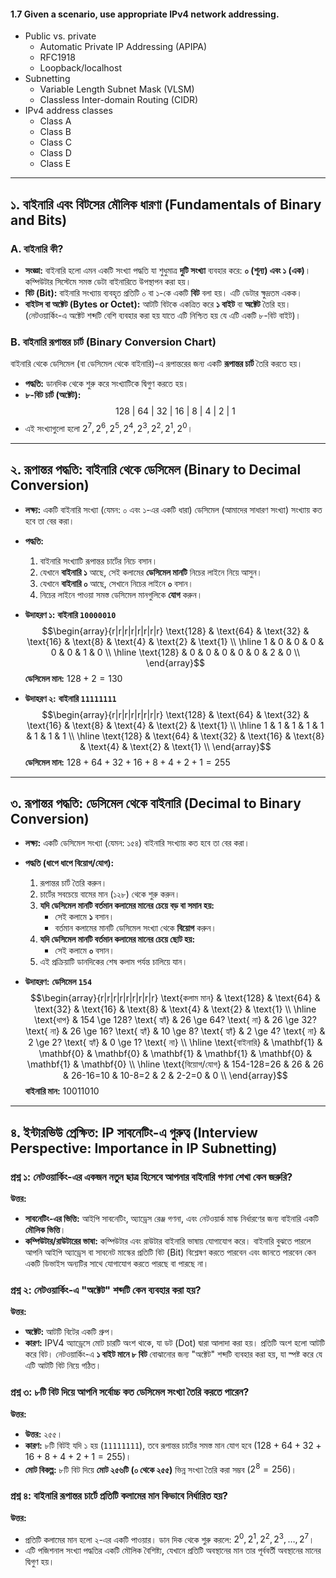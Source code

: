 
#### 1.7 Given a scenario, use appropriate IPv4 network addressing.
- Public vs. private
  - Automatic Private IP Addressing (APIPA)
  - RFC1918
  - Loopback/localhost
- Subnetting
  - Variable Length Subnet Mask (VLSM)
  - Classless Inter-domain Routing (CIDR)
- IPv4 address classes
  - Class A
  - Class B
  - Class C
  - Class D
  - Class E

---

## ১. বাইনারি এবং বিটসের মৌলিক ধারণা (Fundamentals of Binary and Bits)

### A. বাইনারি কী?
* **সংজ্ঞা:** বাইনারি হলো এমন একটি সংখ্যা পদ্ধতি যা শুধুমাত্র **দুটি সংখ্যা** ব্যবহার করে: **০ (শূন্য) এবং ১ (এক)**। কম্পিউটার সিস্টেমে সমস্ত ডেটা বাইনারিতে উপস্থাপন করা হয়।
* **বিট (Bit):** বাইনারি সংখ্যায় ব্যবহৃত প্রতিটি ০ বা ১-কে একটি **বিট** বলা হয়। এটি ডেটার ক্ষুদ্রতম একক।
* **বাইটস বা অক্টেট (Bytes or Octet):** আটটি বিটকে একত্রিত করে **১ বাইট** বা **অক্টেট** তৈরি হয়। (নেটওয়ার্কিং-এ অক্টেট শব্দটি বেশি ব্যবহার করা হয় যাতে এটি নিশ্চিত হয় যে এটি একটি ৮-বিট বাইট)।

### B. বাইনারি রূপান্তর চার্ট (Binary Conversion Chart)
বাইনারি থেকে ডেসিমেল (বা ডেসিমেল থেকে বাইনারি)-এ রূপান্তরের জন্য একটি **রূপান্তর চার্ট** তৈরি করতে হয়।

* **পদ্ধতি:** ডানদিক থেকে শুরু করে সংখ্যাটিকে দ্বিগুণ করতে হয়।
* **৮-বিট চার্ট (অক্টেট):**
    $$\text{128 | 64 | 32 | 16 | 8 | 4 | 2 | 1}$$
* এই সংখ্যাগুলো হলো $2^7, 2^6, 2^5, 2^4, 2^3, 2^2, 2^1, 2^0$।

---

## ২. রূপান্তর পদ্ধতি: বাইনারি থেকে ডেসিমেল (Binary to Decimal Conversion)

* **লক্ষ্য:** একটি বাইনারি সংখ্যা (যেমন: ০ এবং ১-এর একটি ধারা) ডেসিমেল (আমাদের সাধারণ সংখ্যা) সংখ্যায় কত হবে তা বের করা।
* **পদ্ধতি:**
    1.  বাইনারি সংখ্যাটি রূপান্তর চার্টের নিচে বসান।
    2.  যেখানে **বাইনারি ১** আছে, সেই কলামের **ডেসিমেল মানটি** নিচের লাইনে নিয়ে আসুন।
    3.  যেখানে **বাইনারি ০** আছে, সেখানে নিচের লাইনে **০** বসান।
    4.  নিচের লাইনে পাওয়া সমস্ত ডেসিমেল মানগুলিকে **যোগ** করুন।

* **উদাহরণ ১:** **বাইনারি `10000010`**
    $$\begin{array}{r|r|r|r|r|r|r|r} \text{128} & \text{64} & \text{32} & \text{16} & \text{8} & \text{4} & \text{2} & \text{1} \\ \hline 1 & 0 & 0 & 0 & 0 & 0 & 1 & 0 \\ \hline \text{128} & 0 & 0 & 0 & 0 & 0 & 2 & 0 \\ \end{array}$$
    **ডেসিমেল মান:** $128 + 2 = 130$

* **উদাহরণ ২:** **বাইনারি `11111111`**
    $$\begin{array}{r|r|r|r|r|r|r|r} \text{128} & \text{64} & \text{32} & \text{16} & \text{8} & \text{4} & \text{2} & \text{1} \\ \hline 1 & 1 & 1 & 1 & 1 & 1 & 1 & 1 \\ \hline \text{128} & \text{64} & \text{32} & \text{16} & \text{8} & \text{4} & \text{2} & \text{1} \\ \end{array}$$
    **ডেসিমেল মান:** $128 + 64 + 32 + 16 + 8 + 4 + 2 + 1 = 255$

---

## ৩. রূপান্তর পদ্ধতি: ডেসিমেল থেকে বাইনারি (Decimal to Binary Conversion)

* **লক্ষ্য:** একটি ডেসিমেল সংখ্যা (যেমন: ১৫৪) বাইনারি সংখ্যায় কত হবে তা বের করা।
* **পদ্ধতি (ধাপে ধাপে বিয়োগ/যোগ):**
    1.  রূপান্তর চার্ট তৈরি করুন।
    2.  চার্টের সবচেয়ে বামের মান (১২৮) থেকে শুরু করুন।
    3.  **যদি ডেসিমেল মানটি বর্তমান কলামের মানের চেয়ে বড় বা সমান হয়:**
        * সেই কলামে **১** বসান।
        * বর্তমান কলামের মানটি ডেসিমেল সংখ্যা থেকে **বিয়োগ** করুন।
    4.  **যদি ডেসিমেল মানটি বর্তমান কলামের মানের চেয়ে ছোট হয়:**
        * সেই কলামে **০** বসান।
    5.  এই প্রক্রিয়াটি ডানদিকের শেষ কলাম পর্যন্ত চালিয়ে যান।

* **উদাহরণ:** **ডেসিমেল `154`**
    $$\begin{array}{r|r|r|r|r|r|r|r|r} \text{কলাম মান} & \text{128} & \text{64} & \text{32} & \text{16} & \text{8} & \text{4} & \text{2} & \text{1} \\ \hline \text{ধাপ} & 154 \ge 128? \text{ হ্যাঁ} & 26 \ge 64? \text{ না} & 26 \ge 32? \text{ না} & 26 \ge 16? \text{ হ্যাঁ} & 10 \ge 8? \text{ হ্যাঁ} & 2 \ge 4? \text{ না} & 2 \ge 2? \text{ হ্যাঁ} & 0 \ge 1? \text{ না} \\ \hline \text{বাইনারি} & \mathbf{1} & \mathbf{0} & \mathbf{0} & \mathbf{1} & \mathbf{1} & \mathbf{0} & \mathbf{1} & \mathbf{0} \\ \hline \text{বিয়োগ/যোগ} & 154-128=26 & 26 & 26 & 26-16=10 & 10-8=2 & 2 & 2-2=0 & 0 \\ \end{array}$$
    **বাইনারি মান:** $10011010$

---

## ৪. ইন্টারভিউ প্রেক্ষিত: IP সাবনেটিং-এ গুরুত্ব (Interview Perspective: Importance in IP Subnetting)

### প্রশ্ন ১: নেটওয়ার্কিং-এর একজন নতুন ছাত্র হিসেবে আপনার বাইনারি গণনা শেখা কেন জরুরি?

**উত্তর:**
* **সাবনেটিং-এর ভিত্তি:** আইপি সাবনেটিং, অ্যাড্রেস রেঞ্জ গণনা, এবং নেটওয়ার্ক মাস্ক নির্ধারণের জন্য বাইনারি একটি **মৌলিক ভিত্তি**।
* **কম্পিউটার/রাউটারের ভাষা:** কম্পিউটার এবং রাউটার বাইনারি ভাষায় যোগাযোগ করে। বাইনারি বুঝতে পারলে আপনি আইপি অ্যাড্রেস বা সাবনেট মাস্কের প্রতিটি বিট (Bit) বিশ্লেষণ করতে পারবেন এবং জানতে পারবেন কেন একটি ডিভাইস অন্যটির সাথে যোগাযোগ করতে পারছে বা পারছে না।

### প্রশ্ন ২: নেটওয়ার্কিং-এ "অক্টেট" শব্দটি কেন ব্যবহার করা হয়?

**উত্তর:**
* **অক্টেট:** আটটি বিটের একটি গ্রুপ।
* **কারণ:** IPV4 অ্যাড্রেসে মোট চারটি অংশ থাকে, যা ডট (Dot) দ্বারা আলাদা করা হয়। প্রতিটি অংশ হলো আটটি করে বিট। নেটওয়ার্কিং-এ **১ বাইট মানে ৮ বিট** বোঝানোর জন্য "অক্টেট" শব্দটি ব্যবহার করা হয়, যা স্পষ্ট করে যে এটি আটটি বিট নিয়ে গঠিত।

### প্রশ্ন ৩: ৮টি বিট দিয়ে আপনি সর্বোচ্চ কত ডেসিমেল সংখ্যা তৈরি করতে পারেন?

**উত্তর:**
* **উত্তর:** ২৫৫।
* **কারণ:** ৮টি বিটই যদি ১ হয় (`11111111`), তবে রূপান্তর চার্টের সমস্ত মান যোগ হবে ($128+64+32+16+8+4+2+1 = 255$)।
* **মোট বিকল্প:** ৮টি বিট দিয়ে **মোট ২৫৬টি (০ থেকে ২৫৫)** ভিন্ন সংখ্যা তৈরি করা সম্ভব ($2^8 = 256$)।

### প্রশ্ন ৪: বাইনারি রূপান্তর চার্টে প্রতিটি কলামের মান কিভাবে নির্ধারিত হয়?

**উত্তর:**
* প্রতিটি কলামের মান হলো ২-এর একটি পাওয়ার। ডান দিক থেকে শুরু করলে: $2^0, 2^1, 2^2, 2^3, \dots, 2^7$।
* এটি পজিশনাল সংখ্যা পদ্ধতির একটি মৌলিক বৈশিষ্ট্য, যেখানে প্রতিটি অবস্থানের মান তার পূর্ববর্তী অবস্থানের মানের দ্বিগুণ হয়।                   
